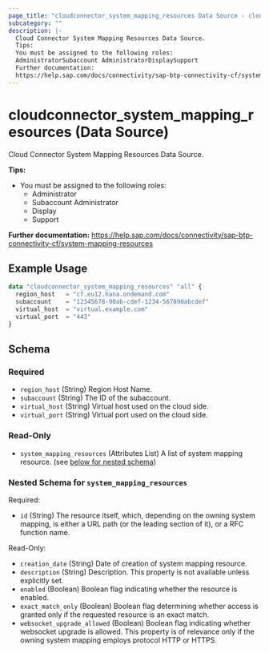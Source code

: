 ```yaml
---
page_title: "cloudconnector_system_mapping_resources Data Source - cloudconnector"
subcategory: ""
description: |-
  Cloud Connector System Mapping Resources Data Source.
  Tips:
  You must be assigned to the following roles:
  AdministratorSubaccount AdministratorDisplaySupport
  Further documentation:
  https://help.sap.com/docs/connectivity/sap-btp-connectivity-cf/system-mapping-resources
---
```


# cloudconnector_system_mapping_resources (Data Source)

Cloud Connector System Mapping Resources Data Source.
				
__Tips:__
* You must be assigned to the following roles:
	* Administrator
	* Subaccount Administrator
	* Display
	* Support

__Further documentation:__
<https://help.sap.com/docs/connectivity/sap-btp-connectivity-cf/system-mapping-resources>

## Example Usage

```terraform
data "cloudconnector_system_mapping_resources" "all" {
  region_host   = "cf.eu12.hana.ondemand.com"
  subaccount    = "12345678-90ab-cdef-1234-567890abcdef"
  virtual_host  = "virtual.example.com"
  virtual_port  = "443"
}
```

<!-- schema generated by tfplugindocs -->
## Schema

### Required

- `region_host` (String) Region Host Name.
- `subaccount` (String) The ID of the subaccount.
- `virtual_host` (String) Virtual host used on the cloud side.
- `virtual_port` (String) Virtual port used on the cloud side.

### Read-Only

- `system_mapping_resources` (Attributes List) A list of system mapping resource. (see [below for nested schema](#nestedatt--system_mapping_resources))

<a id="nestedatt--system_mapping_resources"></a>
### Nested Schema for `system_mapping_resources`

Required:

- `id` (String) The resource itself, which, depending on the owning system mapping, is either a URL path (or the leading section of it), or a RFC function name.

Read-Only:

- `creation_date` (String) Date of creation of system mapping resource.
- `description` (String) Description. This property is not available unless explicitly set.
- `enabled` (Boolean) Boolean flag indicating whether the resource is enabled.
- `exact_match_only` (Boolean) Boolean flag determining whether access is granted only if the requested resource is an exact match.
- `websocket_upgrade_allowed` (Boolean) Boolean flag indicating whether websocket upgrade is allowed. This property is of relevance only if the owning system mapping employs protocol HTTP or HTTPS.
